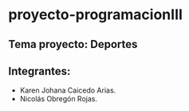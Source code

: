 # proyecto-programacionIII

## Tema proyecto: Deportes

## Integrantes: 
- Karen Johana Caicedo Arias.
- Nicolás Obregón Rojas.
